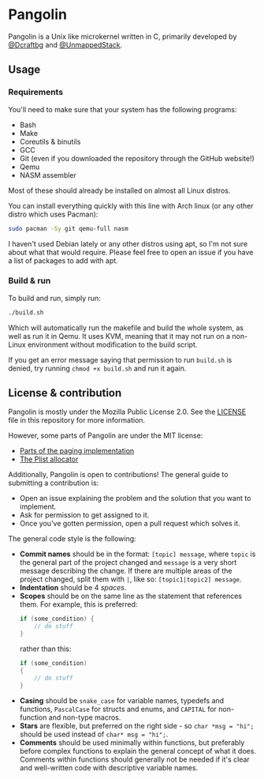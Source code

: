 # Pangolin

Pangolin is a Unix like microkernel written in C, primarily developed by [@Dcraftbg](https://github.com/Dcraftbg) and [@UnmappedStack](https://github.com/UnmappedStack).

## Usage

### Requirements

You'll need to make sure that your system has the following programs:

- Bash
- Make
- Coreutils & binutils
- GCC
- Git (even if you downloaded the repository through the GitHub website!)
- Qemu
- NASM assembler

Most of these should already be installed on almost all Linux distros.

You can install everything quickly with this line with Arch linux (or any other distro which uses Pacman):

```bash
sudo pacman -Sy git qemu-full nasm
```

I haven't used Debian lately or any other distros using apt, so I'm not sure about what that would require. Please feel free to open an issue if you have a list of packages to add with apt.

### Build & run

To build and run, simply run:

```bash
./build.sh
```
Which will automatically run the makefile and build the whole system, as well as run it in Qemu. It uses KVM, meaning that it may not run on a non-Linux environment without modification to the build script.

If you get an error message saying that permission to run `build.sh` is denied, try running `chmod +x build.sh` and run it again.

## License & contribution

Pangolin is mostly under the Mozilla Public License 2.0. See the [LICENSE](LICENSE) file in this repository for more information.

However, some parts of Pangolin are under the MIT license:
 - [Parts of the paging implementation](kernel/src/mem/page.c)
 - [The Plist allocator](kernel/src/mem/plist.c)

Additionally, Pangolin is open to contributions! The general guide to submitting a contribution is:

 - Open an issue explaining the problem and the solution that you want to implement.
 - Ask for permission to get assigned to it.
 - Once you've gotten permission, open a pull request which solves it.

The general code style is the following:

 - **Commit names** should be in the format: `[topic] message`, where `topic` is the general part of the project changed and `message` is a very short message describing the change. If there are multiple areas of the project changed, split them with `|`, like so: `[topic1|topic2] message`.
 - **Indentation** should be 4 *spaces*.
 - **Scopes** should be on the same line as the statement that references them. For example, this is preferred:
    ```C
    if (some_condition) {
        // do stuff
    }
    ```
    rather than this:
    ```C
    if (some_condition)
    {
        // do stuff
    }
    ```
 - **Casing** should be `snake_case` for variable names, typedefs and functions, `PascalCase` for structs and enums, and `CAPITAL` for non-function and non-type macros.
 - **Stars** are flexible, but preferred on the right side - so `char *msg = "hi";` should be used instead of `char* msg = "hi";`.
 - **Comments** should be used minimally within functions, but preferably before complex functions to explain the general concept of what it does. Comments within functions should generally not be needed if it's clear and well-written code with descriptive variable names.
